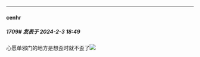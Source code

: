*****

####  cenhr  
##### 1709#       发表于 2024-2-3 18:49

心愿单邪门的地方是想歪时就不歪了<img src="https://static.saraba1st.com/image/smiley/face2017/068.png" referrerpolicy="no-referrer">

